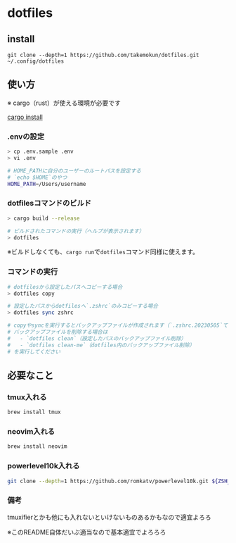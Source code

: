 # dotfiles

## install

```
git clone --depth=1 https://github.com/takemokun/dotfiles.git ~/.config/dotfiles
```

## 使い方

※ cargo（rust）が使える環境が必要です

[cargo install](https://doc.rust-lang.org/cargo/getting-started/installation.html)

### .envの設定
```zsh
> cp .env.sample .env
> vi .env

# HOME_PATHに自分のユーザーのルートパスを設定する
# `echo $HOME`のやつ
HOME_PATH=/Users/username
```

### dotfilesコマンドのビルド
    
```zsh
> cargo build --release

# ビルドされたコマンドの実行（ヘルプが表示されます）
> dotfiles
```

※ビルドしなくても、`cargo run`で`dotfiles`コマンド同様に使えます。

### コマンドの実行

```zsh
# dotfilesから設定したパスへコピーする場合
> dotfiles copy

# 設定したパスからdotfilesへ`.zshrc`のみコピーする場合
> dotfiles sync zshrc

# copyやsyncを実行するとバックアップファイルが作成されます（`.zshrc.20230505`てきな）
# バックアップファイルを削除する場合は
#   - `dotfiles clean`（設定したパスのバックアップファイル削除）
#   - `dotfiles clean-me`（dotfiles内のバックアップファイル削除）
# を実行してください
```


## 必要なこと
### tmux入れる
```zsh
brew install tmux
```

### neovim入れる
```zsh
brew install neovim
```

### powerlevel10k入れる
```zsh
git clone --depth=1 https://github.com/romkatv/powerlevel10k.git ${ZSH_CUSTOM:-$HOME/.oh-my-zsh/custom}/themes/powerlevel10k
```

### 備考
tmuxifierとかも他にも入れないといけないものあるかもなので適宜よろろ

※このREADME自体だいぶ適当なので基本適宜でよろろろ
